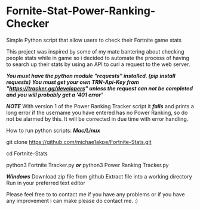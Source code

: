 # Fornite-Stat-Power-Ranking-Checker
Simple Python script that allow users to check their Fortnite game stats

This project was inspired by some of my mate bantering about checking people stats while in game so i decided to automate the process of having to search up their stats by using an API to curl a request to the web server.

***You must have the python module "requests" installed. (pip install requests)***
***You must get your own TRN-Api-Key from "https://tracker.gg/developers" unless the request can not be completed and you will probably get a '401 error'***

***NOTE***
With version 1 of the Power Ranking Tracker script it ***fails*** and prints a long error if the username you have entered has no Power Ranking, so do not be alarmed by this. It will be corrected in due time with error handling.

How to run python scripts:
***Mac/Linux***

git clone https://github.com/michae1akpe/Fortnite-Stats.git

cd Fortnite-Stats

python3 Fortnite Tracker.py ***or*** python3 Power Ranking Tracker.py

***Windows***
Download zip file from github
Extract file into a working directory
Run in your preferred text editor


Please feel free to to contact me if you have any problems or if you have any improvement i can make please do contact me. :)
